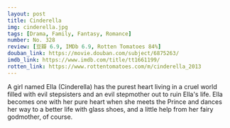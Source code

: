```yaml
---
layout: post 
title: Cinderella
img: cinderella.jpg
tags: [Drama, Family, Fantasy, Romance]
number: No. 328
review: [豆瓣 6.9, IMDb 6.9, Rotten Tomatoes 84%]
douban_link: https://movie.douban.com/subject/6875263/
imdb_link: https://www.imdb.com/title/tt1661199/
rotten_link: https://www.rottentomatoes.com/m/cinderella_2013
---
```


A girl named Ella (Cinderella) has the purest heart living in a cruel world filled with evil stepsisters and an evil stepmother out to ruin Ella's life. Ella becomes one with her pure heart when she meets the Prince and dances her way to a better life with glass shoes, and a little help from her fairy godmother, of course.